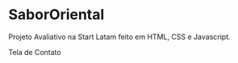 # SaborOriental
Projeto Avaliativo na Start Latam feito em HTML, CSS e Javascript.

Tela de Contato
